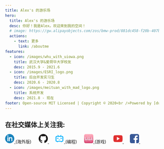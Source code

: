```yaml
---
title: Alex's 的游乐场
hero:
  title: Alex's 的游乐场
  desc: 你好！我是Alex。欢迎来到我的空间！
  # image: https://gw.alipayobjects.com/zos/bmw-prod/881dc458-f20b-407b-947a-95104b5ec82b/k79dm8ih_w144_h144.png
  actions:
    - text: 更多
      link: /aboutme
features:
  - icon: /images/whu_with_uiowa.png
    title: 武汉大学&爱荷华大学校友
    desc: 2015.9 - 2021.6
  - icon: /images/ESRI_logo.png
    title: 后台开发实习生
    desc: 2020.6 - 2020.8
  - icon: /images/meituan_with_mad_logo.png
    title: 系统开发
    desc: 2021.8 - 现在
footer: Open-source MIT Licensed | Copyright © 2020<br />Powered by [dumi](https://d.umijs.org), developed by Alex (Geng) Tian
---
```


## 在社交媒体上关注我:

<a href="https://www.linkedin.com/in/gengtian/">
  <img src="../public/images/linkedin.png"  width="30"/>
</a>(海外版)  &nbsp;&nbsp;&nbsp;&nbsp;

<a href="https://github.com/gengtianuiowa">
  <img src="../public/images/github.png"  width="30"/>
</a> &nbsp;&nbsp;&nbsp;&nbsp;
<a href="https://space.bilibili.com/470259814">
  <img src="../public/images/bilibili.png" alt="drawing" width="30"/>
</a>(编程) &nbsp;&nbsp;&nbsp;&nbsp;

<a href="https://space.bilibili.com/11462109">
  <img src="../public/images/bilibili(red).png" alt="drawing" width="30"/>
</a>(游戏) &nbsp;&nbsp;&nbsp;&nbsp;

<a href="https://www.youtube.com/channel/UCQ_a1womz3A70MlHaYKM1aQ">
  <img src="../public/images/youtube.png" alt="drawing" width="30"/>
</a> &nbsp;&nbsp;&nbsp;&nbsp;
<!-- 
<a href="https://weibo.com/u/1928983975">
  <img src="../public/images/weibo.png" alt="drawing" width="30"/>
</a> &nbsp;&nbsp;&nbsp;&nbsp; -->

<a href="https://www.facebook.com/tian.geng.90">
  <img src="../public/images/facebook.png" alt="drawing" width="30"/>
</a> &nbsp;&nbsp;&nbsp;&nbsp;
